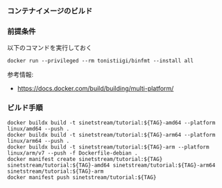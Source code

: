 ### コンテナイメージのビルド

### 前提条件

以下のコマンドを実行しておく
```console
docker run --privileged --rm tonistiigi/binfmt --install all
```

参考情報:

* https://docs.docker.com/build/building/multi-platform/

### ビルド手順

```
docker buildx build -t sinetstream/tutorial:${TAG}-amd64 --platform linux/amd64 --push .
docker buildx build -t sinetstream/tutorial:${TAG}-arm64 --platform linux/arm64 --push .
docker buildx build -t sinetstream/tutorial:${TAG}-arm --platform linux/arm/v7 --push -f Dockerfile-debian .
docker manifest create sinetstream/tutorial:${TAG} sinetstream/tutorial:${TAG}-amd64 sinetstream/tutorial:${TAG}-arm64 sinetstream/tutorial:${TAG}-arm
docker manifest push sinetstream/tutorial:${TAG}
```
